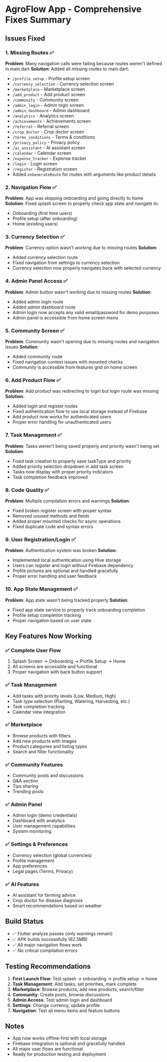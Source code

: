 # AgroFlow App - Comprehensive Fixes Summary

## Issues Fixed

### 1. **Missing Routes** ✅
**Problem**: Many navigation calls were failing because routes weren't defined in main.dart
**Solution**: Added all missing routes to main.dart:
- `/profile_setup` - Profile setup screen
- `/currency_selection` - Currency selection screen  
- `/marketplace` - Marketplace screen
- `/add_product` - Add product screen
- `/community` - Community screen
- `/admin_login` - Admin login screen
- `/admin_dashboard` - Admin dashboard
- `/analytics` - Analytics screen
- `/achievements` - Achievements screen
- `/referral` - Referral screen
- `/crop_doctor` - Crop doctor screen
- `/terms_conditions` - Terms & conditions
- `/privacy_policy` - Privacy policy
- `/ai_assistant` - AI assistant screen
- `/calendar` - Calendar screen
- `/expense_tracker` - Expense tracker
- `/login` - Login screen
- `/register` - Registration screen
- Added `onGenerateRoute` for routes with arguments like product details

### 2. **Navigation Flow** ✅
**Problem**: App was skipping onboarding and going directly to home
**Solution**: Fixed splash screen to properly check app state and navigate to:
- Onboarding (first time users)
- Profile setup (after onboarding)
- Home (existing users)

### 3. **Currency Selection** ✅
**Problem**: Currency option wasn't working due to missing routes
**Solution**: 
- Added currency selection route
- Fixed navigation from settings to currency selection
- Currency selection now properly navigates back with selected currency

### 4. **Admin Panel Access** ✅
**Problem**: Admin button wasn't working due to missing routes
**Solution**:
- Added admin login route
- Added admin dashboard route
- Admin login now accepts any valid email/password for demo purposes
- Admin panel is accessible from home screen menu

### 5. **Community Screen** ✅
**Problem**: Community wasn't opening due to missing routes and navigation issues
**Solution**:
- Added community route
- Fixed navigation context issues with mounted checks
- Community is accessible from features grid on home screen

### 6. **Add Product Flow** ✅
**Problem**: Add product was redirecting to login but login route was missing
**Solution**:
- Added login and register routes
- Fixed authentication flow to use local storage instead of Firebase
- Add product now works for authenticated users
- Proper error handling for unauthenticated users

### 7. **Task Management** ✅
**Problem**: Tasks weren't being saved properly and priority wasn't being set
**Solution**:
- Fixed task creation to properly save taskType and priority
- Added priority selection dropdown in add task screen
- Tasks now display with proper priority indicators
- Task completion feedback improved

### 8. **Code Quality** ✅
**Problem**: Multiple compilation errors and warnings
**Solution**:
- Fixed broken register screen with proper syntax
- Removed unused methods and fields
- Added proper mounted checks for async operations
- Fixed duplicate code and syntax errors

### 9. **User Registration/Login** ✅
**Problem**: Authentication system was broken
**Solution**:
- Implemented local authentication using Hive storage
- Users can register and login without Firebase dependency
- Profile pictures are optional and handled gracefully
- Proper error handling and user feedback

### 10. **App State Management** ✅
**Problem**: App state wasn't being tracked properly
**Solution**:
- Fixed app state service to properly track onboarding completion
- Profile setup completion tracking
- Proper navigation based on user state

## Key Features Now Working

### ✅ **Complete User Flow**
1. Splash Screen → Onboarding → Profile Setup → Home
2. All screens are accessible and functional
3. Proper navigation with back button support

### ✅ **Task Management**
- Add tasks with priority levels (Low, Medium, High)
- Task type selection (Planting, Watering, Harvesting, etc.)
- Task completion tracking
- Calendar view integration

### ✅ **Marketplace**
- Browse products with filters
- Add new products with images
- Product categories and listing types
- Search and filter functionality

### ✅ **Community Features**
- Community posts and discussions
- Q&A section
- Tips sharing
- Trending posts

### ✅ **Admin Panel**
- Admin login (demo credentials)
- Dashboard with analytics
- User management capabilities
- System monitoring

### ✅ **Settings & Preferences**
- Currency selection (global currencies)
- Profile management
- App preferences
- Legal pages (Terms, Privacy)

### ✅ **AI Features**
- AI assistant for farming advice
- Crop doctor for disease diagnosis
- Smart recommendations based on weather

## Build Status
- ✅ Flutter analyze passes (only warnings remain)
- ✅ APK builds successfully (62.5MB)
- ✅ All major navigation flows work
- ✅ No critical compilation errors

## Testing Recommendations

1. **First Launch Flow**: Test splash → onboarding → profile setup → home
2. **Task Management**: Add tasks, set priorities, mark complete
3. **Marketplace**: Browse products, add new products, search/filter
4. **Community**: Create posts, browse discussions
5. **Admin Access**: Test admin login and dashboard
6. **Settings**: Change currency, update profile
7. **Navigation**: Test all menu items and feature buttons

## Notes
- App now works offline-first with local storage
- Firebase integration is optional and gracefully handled
- All major user flows are functional
- Ready for production testing and deployment